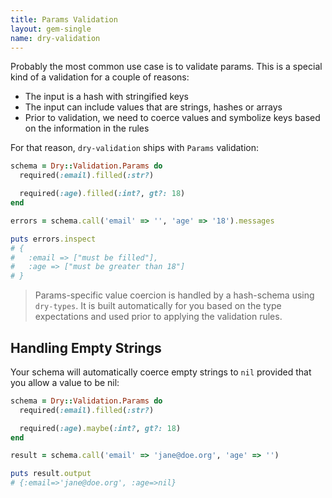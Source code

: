 ```yaml
---
title: Params Validation
layout: gem-single
name: dry-validation
---
```


Probably the most common use case is to validate params. This is a special kind of a validation for a couple of reasons:

* The input is a hash with stringified keys
* The input can include values that are strings, hashes or arrays
* Prior to validation, we need to coerce values and symbolize keys based on the information in the rules

For that reason, `dry-validation` ships with `Params` validation:

``` ruby
schema = Dry::Validation.Params do
  required(:email).filled(:str?)

  required(:age).filled(:int?, gt?: 18)
end

errors = schema.call('email' => '', 'age' => '18').messages

puts errors.inspect
# {
#   :email => ["must be filled"],
#   :age => ["must be greater than 18"]
# }
```

> Params-specific value coercion is handled by a hash-schema using `dry-types`. It is built automatically for you based on the type expectations and used prior to applying the validation rules.

## Handling Empty Strings

Your schema will automatically coerce empty strings to `nil` provided that you allow a value to be nil:

``` ruby
schema = Dry::Validation.Params do
  required(:email).filled(:str?)

  required(:age).maybe(:int?, gt?: 18)
end

result = schema.call('email' => 'jane@doe.org', 'age' => '')

puts result.output
# {:email=>'jane@doe.org', :age=>nil}
```
